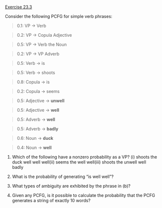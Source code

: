 [Exercise 23.3](23-3/)

Consider the following PCFG for simple verb phrases:

> 0.1: VP $\rightarrow$ Verb

> 0.2: VP $\rightarrow$ Copula Adjective

> 0.5: VP $\rightarrow$ Verb the Noun

> 0.2: VP $\rightarrow$ VP Adverb

> 0.5: Verb $\rightarrow$ is

> 0.5: Verb $\rightarrow$ shoots

> 0.8: Copula $\rightarrow$ is

> 0.2: Copula $\rightarrow$ seems

> 0.5: Adjective $\rightarrow$ **unwell**

> 0.5: Adjective $\rightarrow$ **well**

> 0.5: Adverb $\rightarrow$ **well**

> 0.5: Adverb $\rightarrow$ **badly**

> 0.6: Noun $\rightarrow$ **duck**

> 0.4: Noun $\rightarrow$ **well**

1.  Which of the following have a nonzero probability as a VP? (i)
    shoots the duck well well well(ii) seems the well well(iii) shoots
    the unwell well badly

2.  What is the probability of generating “is well well”?

3.  What types of ambiguity are exhibited by the phrase in (b)?

4.  Given any PCFG, is it possible to calculate the probability that the
    PCFG generates a string of exactly 10 words?
